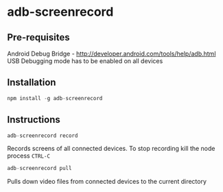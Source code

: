 # adb-screenrecord

## Pre-requisites
Android Debug Bridge - http://developer.android.com/tools/help/adb.html  
USB Debugging mode has to be enabled on all devices

## Installation
```javascript
npm install -g adb-screenrecord
```

## Instructions

```javascript
adb-screenrecord record
```
Records screens of all connected devices. To stop recording kill the node process ```CTRL-C```

```javascript
adb-screenrecord pull
```
Pulls down video files from connected devices to the current directory
